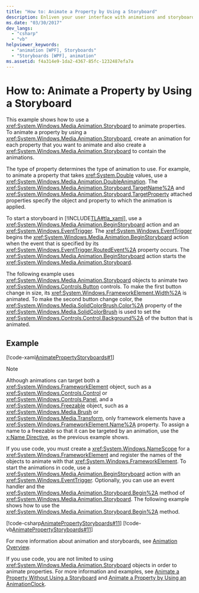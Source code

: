 ```yaml
---
title: "How to: Animate a Property by Using a Storyboard"
description: Enliven your user interface with animations and storyboards for properties in Windows Presentation Foundation (WPF). 
ms.date: "03/30/2017"
dev_langs: 
  - "csharp"
  - "vb"
helpviewer_keywords: 
  - "animation [WPF], Storyboards"
  - "Storyboards [WPF], animation"
ms.assetid: f4a314e9-1da2-4367-85fc-1232487efa7a
---
```

# How to: Animate a Property by Using a Storyboard
This example shows how to use a <xref:System.Windows.Media.Animation.Storyboard> to animate properties. To animate a property by using a <xref:System.Windows.Media.Animation.Storyboard>, create an animation for each property that you want to animate and also create a <xref:System.Windows.Media.Animation.Storyboard> to contain the animations.  
  
 The type of property determines the type of animation to use. For example, to animate a property that takes <xref:System.Double> values, use a <xref:System.Windows.Media.Animation.DoubleAnimation>. The <xref:System.Windows.Media.Animation.Storyboard.TargetName%2A> and <xref:System.Windows.Media.Animation.Storyboard.TargetProperty> attached properties specify the object and property to which the animation is applied.  
  
 To start a storyboard in [!INCLUDE[TLA#tla_xaml](../../../includes/tlasharptla-xaml-md.md)], use a <xref:System.Windows.Media.Animation.BeginStoryboard> action and an <xref:System.Windows.EventTrigger>. The <xref:System.Windows.EventTrigger> begins the <xref:System.Windows.Media.Animation.BeginStoryboard> action when the event that is specified by its <xref:System.Windows.EventTrigger.RoutedEvent%2A> property occurs. The <xref:System.Windows.Media.Animation.BeginStoryboard> action starts the <xref:System.Windows.Media.Animation.Storyboard>.  
  
 The following example uses <xref:System.Windows.Media.Animation.Storyboard> objects to animate two <xref:System.Windows.Controls.Button> controls. To make the first button change in size, its <xref:System.Windows.FrameworkElement.Width%2A> is animated. To make the second button change color, the <xref:System.Windows.Media.SolidColorBrush.Color%2A> property of the <xref:System.Windows.Media.SolidColorBrush> is used to set the <xref:System.Windows.Controls.Control.Background%2A> of the button that is animated.  
  
## Example  
 [!code-xaml[AnimatePropertyStoryboards#1](~/samples/snippets/xaml/VS_Snippets_Wpf/AnimatePropertyStoryboards/XAML/StoryboardExample.xaml#1)]  
  
> [!NOTE]
> Although animations can target both a <xref:System.Windows.FrameworkElement> object, such as a <xref:System.Windows.Controls.Control> or <xref:System.Windows.Controls.Panel>, and a <xref:System.Windows.Freezable> object, such as a <xref:System.Windows.Media.Brush> or <xref:System.Windows.Media.Transform>, only framework elements have a <xref:System.Windows.FrameworkElement.Name%2A> property. To assign a name to a freezable so that it can be targeted by an animation, use the [x:Name Directive](/dotnet/desktop/xaml-services/xname-directive), as the previous example shows.  
  
 If you use code, you must create a <xref:System.Windows.NameScope> for a <xref:System.Windows.FrameworkElement> and register the names of the objects to animate with that <xref:System.Windows.FrameworkElement>. To start the animations in code, use a <xref:System.Windows.Media.Animation.BeginStoryboard> action with an <xref:System.Windows.EventTrigger>. Optionally, you can use an event handler and the <xref:System.Windows.Media.Animation.Storyboard.Begin%2A> method of <xref:System.Windows.Media.Animation.Storyboard>. The following example shows how to use the <xref:System.Windows.Media.Animation.Storyboard.Begin%2A> method.  
  
 [!code-csharp[AnimatePropertyStoryboards#11](~/samples/snippets/csharp/VS_Snippets_Wpf/AnimatePropertyStoryboards/CSharp/StoryboardExample.cs#11)]
 [!code-vb[AnimatePropertyStoryboards#11](~/samples/snippets/visualbasic/VS_Snippets_Wpf/AnimatePropertyStoryboards/VisualBasic/StoryboardExample.vb#11)]  
  
 For more information about animation and storyboards, see [Animation Overview](animation-overview.md).  
  
 If you use code, you are not limited to using <xref:System.Windows.Media.Animation.Storyboard> objects in order to animate properties. For more information and examples, see [Animate a Property Without Using a Storyboard](how-to-animate-a-property-without-using-a-storyboard.md) and [Animate a Property by Using an AnimationClock](how-to-animate-a-property-by-using-an-animationclock.md).
